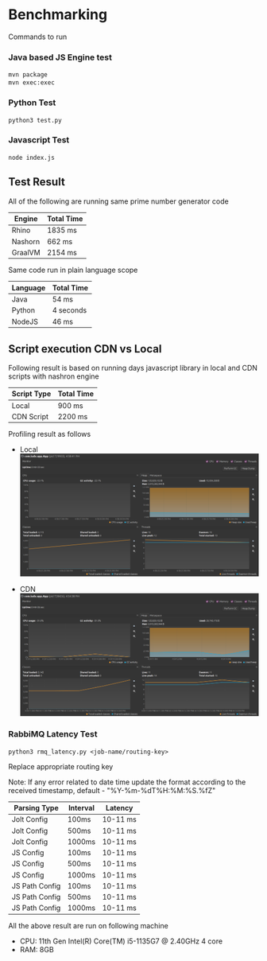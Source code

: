 # Benchmarking

Commands to run

### Java based JS Engine test

```
mvn package
mvn exec:exec
```

### Python Test

```
python3 test.py
```

### Javascript Test

```
node index.js
```

## Test Result

All of the following are running same prime number generator code

| Engine  | Total Time |
| ------- | ---------- |
| Rhino   | 1835 ms    |
| Nashorn | 662 ms     |
| GraalVM | 2154 ms    |

Same code run in plain language scope

| Language | Total Time |
| -------- | ---------- |
| Java     | 54 ms      |
| Python   | 4 seconds  |
| NodeJS   | 46 ms      |

## Script execution CDN vs Local

Following result is based on running days javascript library in local and CDN scripts with nashron engine

| Script Type | Total Time |
| ----------- | ---------- |
| Local       | 900 ms     |
| CDN Script  | 2200 ms    |

Profiling result as follows

- Local
  ![local profile result](docs/images/local-script.png "dayjs script run via local")


- CDN
  ![local profile result](docs/images/cdn-script.png "dayjs script run via cdn")


### RabbiMQ Latency Test


```
python3 rmq_latency.py <job-name/routing-key>
```

Replace appropriate routing key

Note: If any error related to date time update the format according to the received timestamp, default - "%Y-%m-%dT%H:%M:%S.%fZ"


| Parsing Type   | Interval | Latency  |
| -------------- | -------- | -------- |
| Jolt Config    | 100ms    | 10-11 ms |
| Jolt Config    | 500ms    | 10-11 ms |
| Jolt Config    | 1000ms   | 10-11 ms |
| JS Config      | 100ms    | 10-11 ms |
| JS Config      | 500ms    | 10-11 ms |
| JS Config      | 1000ms   | 10-11 ms |
| JS Path Config | 100ms    | 10-11 ms |
| JS Path Config | 500ms    | 10-11 ms |
| JS Path Config | 1000ms   | 10-11 ms |




All the above result are run on following machine

- CPU: 11th Gen Intel(R) Core(TM) i5-1135G7 @ 2.40GHz 4 core
- RAM: 8GB